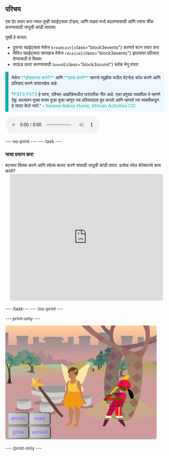 ## परिचय

एक ऍप तयार करा ज्यात तुम्ही स्प्राईट्सला टोड्स, आणि वाढवा मध्ये बदलण्यासाठी आणि त्यांना श्रींक करण्यासाठी जादूची कांडी वापरता.

तुम्ही हे कराल:
+ दुसऱ्या स्प्राईट्सला मेसेज `broadcast`{:class="block3events"} करणारे बटन तयार करा
+ विविध स्प्राईट्सला सारखाच मेसेज `receive`{:class="block3events"} झाल्यावर प्रतिसाद देण्यासाठी ते मिळवा
+ साऊंड उलट करण्यासाठी `Sound`{:class="block3sound"} ब्लॉक मेनू वापरा

<p style="border-left: solid; border-width:10px; border-color: #0faeb0; background-color: aliceblue; padding: 10px;">
मेसेज <span style="color: #0faeb0">**ब्रॉडकास्ट करणे**</span> आणि <span style="color: #0faeb0">**प्राप्त करणे**</span> म्हणजे म्युझीक मधील पॅटर्नला कॉल करणे आणि प्रतिसाद करणे यांसारखेच आहे.
<br>
<br>
  "<span style="color: #0faeb0">P3T3 P3T3</span> हे घाना, पश्चिम आफ्रीकेमधील पारंपारीक गीत आहे. एका प्रमुख्य व्यक्तीला ते म्हणणे ऐकू आल्यावर मुख्य वाक्य पुन्हा पुन्हा म्हणून त्या प्रतिसादाला ग्रुप करतो आणि म्हणतो त्या व्यक्तीकडून हे सादर केले जाते." - <span style="color: #0faeb0">Kwame Bakoji-Hume, African Activities CIC</span>

<audio controls><source src="images/Pete-Pete.mp3" type="audio/wav"></audio>  
</p>

--- no-print --- --- task ---

### याचा प्रयत्न करा
<div style="display: flex; flex-wrap: wrap">
<div style="flex-basis: 175px; flex-grow: 1">  
बटनवर क्लिक करणे आणि स्पेल्स कास्ट करणे यांसाठी जादूची कांडी वापरा. प्रत्येक स्पेल कॅरेक्टरचे काय करते?
</div>
<div class="scratch-preview" style="margin-left: 15px;">
  <iframe allowtransparency="true" width="485" height="402" src="https://scratch.mit.edu/projects/embed/660080042/?autostart=false" frameborder="0"></iframe>
</div>
</div>

--- /task--- --- /no-print ---

--- print-only ---

![पूर्ण केलेला प्रोजेक्ट](images/showcase_static.png)

--- /print-only ---
